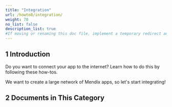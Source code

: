 ```yaml
---
title: "Integration"
url: /howto8/integration/
weight: 70
no_list: false
description_list: true 
#If moving or renaming this doc file, implement a temporary redirect and let the respective team know they should update the URL in the product. See Mapping to Products for more details.
---
```


## 1 Introduction

Do you want to connect your app to the internet? Learn how to do this by following these how-tos.

We want to create a large network of Mendix apps, so let's start integrating!

## 2 Documents in This Category

